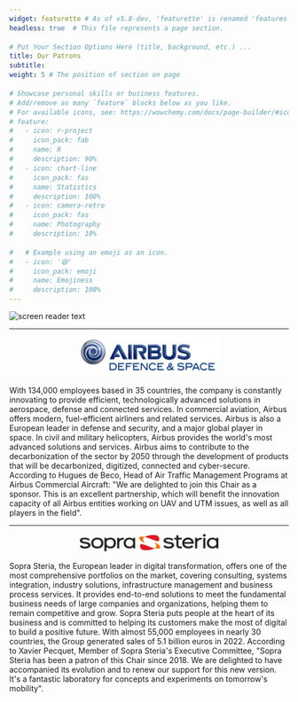 ```yaml
---
widget: featurette # As of v5.8-dev, 'featurette' is renamed 'features'
headless: true  # This file represents a page section.

# Put Your Section Options Here (title, background, etc.) ...
title: Our Patrons
subtitle:
weight: 5 # The position of section on page

# Showcase personal skills or business features.
# Add/remove as many `feature` blocks below as you like.
# For available icons, see: https://wowchemy.com/docs/page-builder/#icons
# feature:
#   - icon: r-project
#     icon_pack: fab
#     name: R
#     description: 90%
#   - icon: chart-line
#     icon_pack: fas
#     name: Statistics
#     description: 100%
#   - icon: camera-retro
#     icon_pack: fas
#     name: Photography
#     description: 10%

#   # Example using an emoji as an icon.
#   - icon: '😄'
#     icon_pack: emoji
#     name: Emojiness
#     description: 100%
---
```


![screen reader text](chaire_v3.JPG "End of January 2023, Signing of Chaire V3")

---

<p align="center" width="100%">
    <img width="50%" src="airbus_logo.jpeg">
</p>

<!-- # AIRBUS -->

<!-- <img align="left" width="33%" src="airbus_logo.jpeg"> -->

With 134,000 employees based in 35 countries, the company is constantly innovating to provide efficient, technologically advanced solutions in aerospace, defense and connected services. In commercial aviation, Airbus offers modern, fuel-efficient airliners and related services. Airbus is also a European leader in defense and security, and a major global player in space. In civil and military helicopters, Airbus provides the world's most advanced solutions and services.
Airbus aims to contribute to the decarbonization of the sector by 2050 through the development of products that will be decarbonized, digitized, connected and cyber-secure.
According to Hugues de Beco, Head of Air Traffic Management Programs at Airbus Commercial Aircraft: "We are delighted to join this Chair as a sponsor. This is an excellent partnership, which will benefit the innovation capacity of all Airbus entities working on UAV and UTM issues, as well as all players in the field".

---

<p align="center" width="100%">
    <img width="50%" src="Sopra_Steria_logo.png">
</p>

<!-- # Sopra Steria -->

<!-- <img align="right" width="40%" src="Sopra_Steria_logo.png"> -->

Sopra Steria, the European leader in digital transformation, offers one of the most comprehensive portfolios on the market, covering consulting, systems integration, industry solutions, infrastructure management and business process services. It provides end-to-end solutions to meet the fundamental business needs of large companies and organizations, helping them to remain competitive and grow. Sopra Steria puts people at the heart of its business and is committed to helping its customers make the most of digital to build a positive future.
With almost 55,000 employees in nearly 30 countries, the Group generated sales of 5.1 billion euros in 2022.
According to Xavier Pecquet, Member of Sopra Steria's Executive Committee, "Sopra Steria has been a patron of this Chair since 2018. We are delighted to have accompanied its evolution and to renew our support for this new version. It's a fantastic laboratory for concepts and experiments on tomorrow's mobility".
